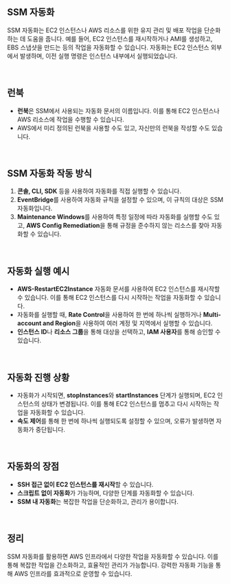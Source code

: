 ## SSM 자동화
SSM 자동화는 EC2 인스턴스나 AWS 리소스를 위한 유지 관리 및 배포 작업을 단순화하는 데 도움을 줍니다. 예를 들어, EC2 인스턴스를 재시작하거나 AMI를 생성하고, EBS 스냅샷을 만드는 등의 작업을 자동화할 수 있습니다. 자동화는 EC2 인스턴스 외부에서 발생하며, 이전 실행 명령은 인스턴스 내부에서 실행되었습니다.

<br>

## 런북
- **런북**은 SSM에서 사용되는 자동화 문서의 이름입니다. 이를 통해 EC2 인스턴스나 AWS 리소스에 작업을 수행할 수 있습니다.
- AWS에서 미리 정의된 런북을 사용할 수도 있고, 자신만의 런북을 작성할 수도 있습니다.

<br>

## SSM 자동화 작동 방식
1. **콘솔, CLI, SDK** 등을 사용하여 자동화를 직접 실행할 수 있습니다.
2. **EventBridge**를 사용하여 자동화 규칙을 설정할 수 있으며, 이 규칙의 대상은 SSM 자동화입니다.
3. **Maintenance Windows**를 사용하여 특정 일정에 따라 자동화를 실행할 수도 있고, **AWS Config Remediation**을 통해 규정을 준수하지 않는 리소스를 찾아 자동화할 수 있습니다.

<br>

## 자동화 실행 예시
- **AWS-RestartEC2Instance** 자동화 문서를 사용하여 EC2 인스턴스를 재시작할 수 있습니다. 이를 통해 EC2 인스턴스를 다시 시작하는 작업을 자동화할 수 있습니다.
- 자동화를 실행할 때, **Rate Control**을 사용하여 한 번에 하나씩 실행하거나 **Multi-account and Region**을 사용하여 여러 계정 및 지역에서 실행할 수 있습니다.
- **인스턴스 ID**나 **리소스 그룹**을 통해 대상을 선택하고, **IAM 사용자**를 통해 승인할 수 있습니다.

<br>

## 자동화 진행 상황
- 자동화가 시작되면, **stopInstances**와 **startInstances** 단계가 실행되며, EC2 인스턴스의 상태가 변경됩니다. 이를 통해 EC2 인스턴스를 멈추고 다시 시작하는 작업을 자동화할 수 있습니다.
- **속도 제어**를 통해 한 번에 하나씩 실행되도록 설정할 수 있으며, 오류가 발생하면 자동화가 중단됩니다.

<br>

## 자동화의 장점
- **SSH 접근 없이 EC2 인스턴스를 재시작**할 수 있습니다.
- **스크립트 없이 자동화**가 가능하며, 다양한 단계를 자동화할 수 있습니다.
- **SSM 내 자동화**는 복잡한 작업을 단순화하고, 관리가 용이합니다.

<br>

## 정리
SSM 자동화를 활용하면 AWS 인프라에서 다양한 작업을 자동화할 수 있습니다. 이를 통해 복잡한 작업을 간소화하고, 효율적인 관리가 가능합니다. 강력한 자동화 기능을 통해 AWS 인프라를 효과적으로 운영할 수 있습니다.